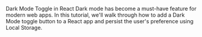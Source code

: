 Dark Mode Toggle in React
Dark mode has become a must-have feature for modern web apps. In this tutorial, we'll walk through how to add a Dark Mode toggle button to a React app and persist the user's preference using Local Storage.
